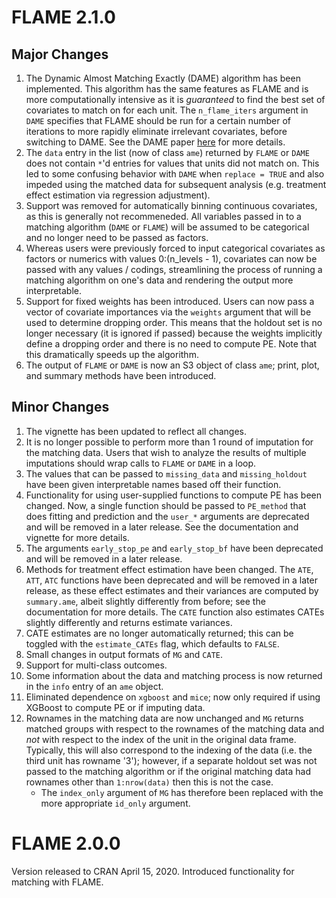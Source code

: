 # FLAME 2.1.0
## Major Changes
1. The Dynamic Almost Matching Exactly (DAME) algorithm has been implemented. This algorithm has the same features as FLAME and is more computationally intensive as it is _guaranteed_ to find the best set of covariates to match on for each unit. The `n_flame_iters` argument in `DAME` specifies that FLAME should be run for a certain number of iterations to more rapidly eliminate irrelevant covariates, before switching to DAME. See the DAME paper [here](https://arxiv.org/pdf/1806.06802.pdf) for more details. 
2. The `data` entry in the list (now of class `ame`) returned by `FLAME` or `DAME` does not contain `*`'d entries for values that units did not match on. This led to some confusing behavior with `DAME` when `replace = TRUE` and also impeded using the matched data for subsequent analysis (e.g. treatment effect estimation via regression adjustment). 
3. Support was removed for automatically binning continuous covariates, as this is generally not recommeneded. All variables passed in to a matching algorithm (`DAME` or `FLAME`) will be assumed to be categorical and no longer need to be passed as factors.
4. Whereas users were previously forced to input categorical covariates as factors or numerics with values 0:(n_levels - 1), covariates can now be passed with any values / codings, streamlining the process of running a matching algorithm on one's data and rendering the output more interpretable.
5. Support for fixed weights has been introduced. Users can now pass a vector of covariate importances via the `weights` argument that will be used to determine dropping order. This means that the holdout set is no longer necessary (it is ignored if passed) because the weights implicitly define a dropping order and there is no need to compute PE. Note that this dramatically speeds up the algorithm. 
6. The output of `FLAME` or `DAME` is now an S3 object of class `ame`; print, plot, and summary methods have been introduced.

## Minor Changes
1. The vignette has been updated to reflect all changes. 
2. It is no longer possible to perform more than 1 round of imputation for the matching data. Users that wish to analyze the results of multiple imputations should wrap calls to `FLAME` or `DAME` in a loop. 
3. The values that can be passed to `missing_data` and `missing_holdout` have been given interpretable names based off their function.
4. Functionality for using user-supplied functions to compute PE has been changed. Now, a single function should be passed to `PE_method` that does fitting and prediction and the `user_*` arguments are deprecated and will be removed in a later release. See the documentation and vignette for more details.  
5. The arguments `early_stop_pe` and `early_stop_bf` have been deprecated and will be removed in a later release. 
6. Methods for treatment effect estimation have been changed. The `ATE`, `ATT`, `ATC` functions have been deprecated and will be removed in a later release, as these effect estimates and their variances are computed by `summary.ame`, albeit slightly differently from before; see the documentation for more details. The `CATE` function also estimates CATEs slightly differently and returns estimate variances.
7. CATE estimates are no longer automatically returned; this can be toggled with the `estimate_CATEs` flag, which defaults to `FALSE`. 
8. Small changes in output formats of `MG` and `CATE`. 
9. Support for multi-class outcomes. 
10. Some information about the data and matching process is now returned in the `info` entry of an `ame` object.
11. Eliminated dependence on `xgboost` and `mice`; now only required if using XGBoost to compute PE or if imputing data.
12. Rownames in the matching data are now unchanged and `MG` returns matched groups
with respect to the rownames of the matching data and *not* with respect to the index of the unit in the original data frame. Typically, this will also correspond to the indexing of the data (i.e. the third unit has rowname '3'); however, if a separate holdout set was not passed to the matching algorithm or if the original matching data had rownames other than `1:nrow(data)` then this is not the case.
    - The `index_only` argument of `MG` has therefore been replaced with the more appropriate `id_only` argument. 

# FLAME 2.0.0
Version released to CRAN April 15, 2020. Introduced functionality for matching with FLAME.
